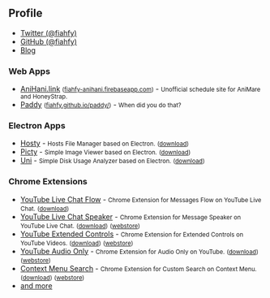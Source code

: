 ## Profile
* [Twitter (@fiahfy)](https://twitter.com/fiahfy)
* [GitHub (@fiahfy)](https://github.com/fiahfy)
* [Blog](https://fiahfy.blogspot.com)


### Web Apps
* [AniHani.link](https://github.com/fiahfy/anihani-link) <small>([fiahfy-anihani.firebaseapp.com](https://fiahfy-anihani.firebaseapp.com))</small> - <small>Unofficial schedule site for AniMare and HoneyStrap.</small>
* [Paddy](https://github.com/fiahfy/paddy) <small>([fiahfy.github.io/paddy/](https://fiahfy.github.io/paddy/))</small> - <small>When did you do that?</small>


### Electron Apps
* [Hosty](https://github.com/fiahfy/hosty) - <small>Hosts File Manager based on Electron.</small> <small>([download](https://github.com/fiahfy/hosty/releases))</small>
* [Picty](https://github.com/fiahfy/picty) - <small>Simple Image Viewer based on Electron.</small> <small>([download](https://github.com/fiahfy/picty/releases))</small>
* [Uni](https://github.com/fiahfy/uni) - <small>Simple Disk Usage Analyzer based on Electron.</small> <small>([download](https://github.com/fiahfy/uni/releases))</small>


### Chrome Extensions
* [YouTube Live Chat Flow](https://github.com/fiahfy/youtube-live-chat-flow) - <small>Chrome Extension for Messages Flow on YouTube Live Chat.</small> <small>([download](https://github.com/fiahfy/youtube-live-chat-flow/releases))</small>
* [YouTube Live Chat Speaker](https://github.com/fiahfy/youtube-live-chat-speaker) - <small>Chrome Extension for Message Speaker on YouTube Live Chat.</small> <small>([download](https://github.com/fiahfy/youtube-live-chat-speaker/releases))</small> <small>([webstore](https://chrome.google.com/webstore/detail/youtube-live-chat-speaker/ecnpdbepgdooliaifgfkfehehojmiddd))</small>
* [YouTube Extended Controls](https://github.com/fiahfy/youtube-extended-controls) - <small>Chrome Extension for Extended Controls on YouTube Videos.</small> <small>([download](https://github.com/fiahfy/youtube-extended-controls/releases))</small> <small>([webstore](https://chrome.google.com/webstore/detail/youtube-extended-controls/plhalkpaablfpooifakafdacjedanloc))</small>
* [YouTube Audio Only](https://github.com/fiahfy/youtube-audio-only) - <small>Chrome Extension for Audio Only on YouTube.</small> <small>([download](https://github.com/fiahfy/youtube-audio-only/releases))</small> <small>([webstore](https://chrome.google.com/webstore/detail/youtube-audio-only/bcoibpphkjajfgggmbnogddhlebdhllb))</small>
* [Context Menu Search](https://github.com/fiahfy/context-menu-search) - <small>Chrome Extension for Custom Search on Context Menu.</small> <small>([download](https://github.com/fiahfy/context-menu-search/releases))</small> <small>([webstore](https://chrome.google.com/webstore/detail/context-menu-search/mkpfiabbhgmffnmgdeooellnlhdnlpce))</small>
* [and more](https://chrome.google.com/webstore/search/fiahfy?_category=extensions)
